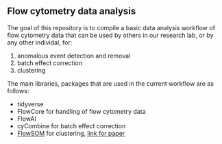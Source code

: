 ## Flow cytometry data analysis
The goal of this repository is to compile a basic data analysis workflow of flow cytometry data that can be used by others in our research lab, or by any other individal, for:
1. anomalous event detection and removal
2. batch effect correction
3. clustering

The main libraries, packages that are used in the current workflow are as follows:
- tidyverse
- FlowCore for handling of flow cytometry data
- FlowAI
- cyCombine for batch effect correction
- [FlowSOM](https://www.bioconductor.org/packages/release/bioc/html/FlowSOM.html) for clustering, [link for paper](https://doi.org/10.1002/cyto.a.22625)
